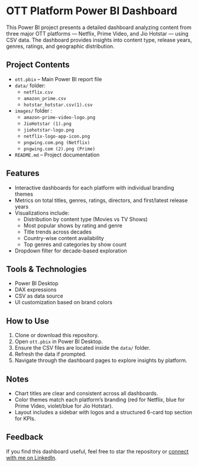 # OTT Platform Power BI Dashboard

This Power BI project presents a detailed dashboard analyzing content from three major OTT platforms — Netflix, Prime Video, and Jio Hotstar — using CSV data. The dashboard provides insights into content type, release years, genres, ratings, and geographic distribution.

## Project Contents

- `ott.pbix` – Main Power BI report file
- `data/` folder:
  - `netflix.csv`
  - `amazon_prime.csv`
  - `hotstar_hotstar.csv(1).csv`
- `images/` folder :
  - `amazon-prime-video-logo.png`
  - `JioHotstar (1).png`
  - `jiohotstar-logo.png`
  - `netflix-logo-app-icon.png`
  - `pngwing.com.png (Netflix)`
  - `pngwing.com (2).png (Prime)`
- `README.md` – Project documentation

## Features

- Interactive dashboards for each platform with individual branding themes
- Metrics on total titles, genres, ratings, directors, and first/latest release years
- Visualizations include:
  - Distribution by content type (Movies vs TV Shows)
  - Most popular shows by rating and genre
  - Title trends across decades
  - Country-wise content availability
  - Top genres and categories by show count
- Dropdown filter for decade-based exploration

## Tools & Technologies

- Power BI Desktop
- DAX expressions
- CSV as data source
- UI customization based on brand colors

## How to Use

1. Clone or download this repository.
2. Open `ott.pbix` in Power BI Desktop.
3. Ensure the CSV files are located inside the `data/` folder.
4. Refresh the data if prompted.
5. Navigate through the dashboard pages to explore insights by platform.

## Notes

- Chart titles are clear and consistent across all dashboards.
- Color themes match each platform’s branding (red for Netflix, blue for Prime Video, violet/blue for Jio Hotstar).
- Layout includes a sidebar with logos and a structured 6-card top section for KPIs.

## Feedback

If you find this dashboard useful, feel free to star the repository or [connect with me on LinkedIn](https://www.linkedin.com/in/ravichandran-s-478037244).

